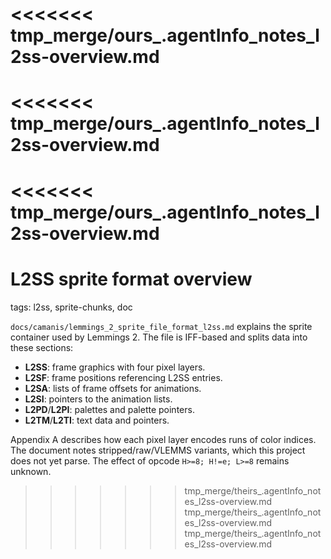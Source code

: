 <<<<<<< tmp_merge/ours_.agentInfo_notes_l2ss-overview.md
=======
<<<<<<< tmp_merge/ours_.agentInfo_notes_l2ss-overview.md
=======
<<<<<<< tmp_merge/ours_.agentInfo_notes_l2ss-overview.md
=======
# L2SS sprite format overview

tags: l2ss, sprite-chunks, doc

`docs/camanis/lemmings_2_sprite_file_format_l2ss.md` explains the sprite container used by Lemmings 2. The file is IFF-based and splits data into these sections:
- **L2SS**: frame graphics with four pixel layers.
- **L2SF**: frame positions referencing L2SS entries.
- **L2SA**: lists of frame offsets for animations.
- **L2SI**: pointers to the animation lists.
- **L2PD**/**L2PI**: palettes and palette pointers.
- **L2TM**/**L2TI**: text data and pointers.

Appendix A describes how each pixel layer encodes runs of color indices. The document notes stripped/raw/VLEMMS variants, which this project does not yet parse. The effect of opcode `H>=8; H!=e; L>=8` remains unknown.

>>>>>>> tmp_merge/theirs_.agentInfo_notes_l2ss-overview.md
>>>>>>> tmp_merge/theirs_.agentInfo_notes_l2ss-overview.md
>>>>>>> tmp_merge/theirs_.agentInfo_notes_l2ss-overview.md
